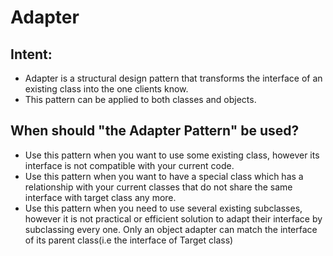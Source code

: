 # Adapter

## Intent:
- Adapter is a structural design pattern that transforms the interface of an existing class into the one clients know.
- This pattern can be applied to both classes and objects. 

## When should "the Adapter Pattern" be used?
- Use this pattern when you want to use some existing class, however its interface is not compatible with your current code.
- Use this pattern when you want to have a special class which has a relationship with your current classes that do not share the same interface with target class any more. 
- Use this pattern when you need to use several existing subclasses, however it is not practical or efficient solution to adapt their interface by subclassing every one. Only an object adapter can match the interface of its parent class(i.e the interface of Target class)
